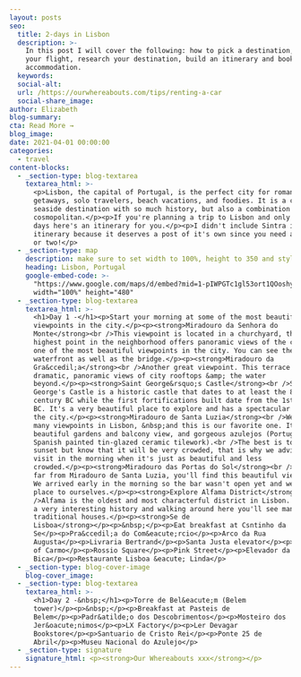 ```yaml
---
layout: posts
seo:
  title: 2-days in Lisbon
  description: >-
    In this post I will cover the following: how to pick a destination, book
    your flight, research your destination, build an itinerary and book
    accommodation.
  keywords:
  social-alt:
  url: /https://ourwhereabouts.com/tips/renting-a-car
  social-share_image:
author: Elizabeth
blog-summary:
cta: Read More →
blog_image:
date: 2021-04-01 00:00:00
categories:
  - travel
content-blocks:
  - _section-type: blog-textarea
    textarea_html: >-
      <p>Lisbon, the capital of Portugal, is the perfect city for romantic
      getaways, solo travelers, beach vacations, and foodies. It is a charming
      seaside destination with so much history, but also a combination of
      cosmopolitan.</p><p>If you're planning a trip to Lisbon and only have 2
      days here's an itinerary for you.</p><p>I didn't include Sintra in this
      itinerary because it deserves a post of it's own since you need a full day
      or two!</p>
  - _section-type: map
    description: make sure to set width to 100%, height to 350 and style to border 2
    heading: Lisbon, Portugal
    google-embed-code: >-
      "https://www.google.com/maps/d/embed?mid=1-pIWPGTc1gl53ort1QOoshyD1WYVBLE&ehbc=2E312F"
      width="100%" height="480"
  - _section-type: blog-textarea
    textarea_html: >-
      <h1>Day 1 -</h1><p>Start your morning at some of the most beautiful
      viewpoints in the city.</p><p><strong>Miradouro da Senhora do
      Monte</strong><br />This viewpoint is located in a churchyard, this
      highest point in the neighborhood offers panoramic views of the city. It's
      one of the most beautiful viewpoints in the city. You can see the entire
      waterfront as well as the bridge.</p><p><strong>Miradouro da
      Gra&ccedil;a</strong><br />Another great viewpoint. This terrace offers a
      dramatic, panoramic views of city rooftops &amp; the water
      beyond.</p><p><strong>Saint George&rsquo;s Castle</strong><br />Saint
      George's Castle is a historic castle that dates to at least the 8th
      century BC while the first fortifications built date from the 1st century
      BC. It's a very beautiful place to explore and has a spectacular view of
      the city.</p><p><strong>Miradouro de Santa Luzia</strong><br />We went to
      many viewpoints in Lisbon, &nbsp;and this is our favorite one. It has
      beautiful gardens and balcony view, and gorgeous azulejos (Portuguese and
      Spanish painted tin-glazed ceramic tilework).<br />The best is to come for
      sunset but know that it will be very crowded, that is why we advise you to
      visit in the morning when it's just as beautiful and less
      crowded.​​​​​​</p><p><strong>Miradouro das Portas do Sol</strong><br />Not
      far from Miradouro de Santa Luzia, you'll find this beautiful viewpoint.
      We arrived early in the morning so the bar wasn't open yet and we had the
      place to ourselves.</p><p><strong>Explore Alfama District</strong><br
      />Alfama is the oldest and most characterful district in Lisbon. It's got
      a very interesting history and walking around here you'll see many of its
      traditional houses.</p><p><strong>Se de
      Lisboa</strong></p><p>&nbsp;</p><p>Eat breakfast at Csntinho da
      Se</p><p>Pra&ccedil;a do Com&eacute;rcio</p><p>Arco da Rua
      Augusta</p><p>Livraria Bertrand</p><p>Santa Justa elevator</p><p>Convent
      of Carmo</p><p>Rossio Square</p><p>Pink Street</p><p>Elevador da
      Bica</p><p>Restaurante Lisboa &eacute; Linda</p>
  - _section-type: blog-cover-image
    blog-cover_image:
  - _section-type: blog-textarea
    textarea_html: >-
      <h1>Day 2 -&nbsp;</h1><p>Torre de Bel&eacute;m (Belem
      tower)</p><p>&nbsp;</p><p>Breakfast at Pasteis de
      Belem</p><p>Padr&atilde;o dos Descobrimentos</p><p>Mosteiro dos
      Jer&oacute;nimos</p><p>LX Factory</p><p>Ler Devagar
      Bookstore</p><p>Santuario de Cristo Rei</p><p>Ponte 25 de
      Abril</p><p>Museu Nacional do Azulejo</p>
  - _section-type: signature
    signature_html: <p><strong>Our Whereabouts xxx</strong></p>
---
```

